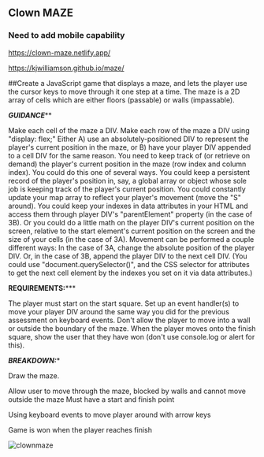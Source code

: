 ## Clown MAZE

### Need to add mobile capability

https://clown-maze.netlify.app/

https://kjwilliamson.github.io/maze/



##Create a JavaScript game that displays a maze, and lets the player use the cursor keys to move through it one step at a time. The maze is a 2D array of cells which are either floors (passable) or walls (impassable).

*****GUIDANCE*******

Make each cell of the maze a DIV.
Make each row of the maze a DIV using "display: flex;"
Either A) use an absolutely-positioned DIV to represent the player's current position in the maze, or B) have your player DIV appended to a cell DIV for the same reason.
You need to keep track of (or retrieve on demand) the player's current position in the maze (row index and column index). You could do this one of several ways. You could keep a persistent record of the player's position in, say, a global array or object whose sole job is keeping track of the player's current position. You could constantly update your map array to reflect your player's movement (move the "S" around). You could keep your indexes in data attributes in your HTML and access them through player DIV's "parentElement" property (in the case of 3B). Or you could do a little math on the player DIV's current position on the screen, relative to the start element's current position on the screen and the size of your cells (in the case of 3A).
Movement can be performed a couple different ways: In the case of 3A, change the absolute position of the player DIV. Or, in the case of 3B, append the player DIV to the next cell DIV. (You could use "document.querySelector()", and the CSS selector for attributes to get the next cell element by the indexes you set on it via data attributes.)

****REQUIREMENTS:*******

The player must start on the start square.
Set up an event handler(s) to move your player DIV around the same way you did for the previous assessment on keyboard events.
Don't allow the player to move into a wall or outside the boundary of the maze.
When the player moves onto the finish square, show the user that they have won (don't use console.log or alert for this).

*****BREAKDOWN:******

Draw the maze.

Allow user to move through the maze, blocked by walls and cannot move outside the maze  Must have a start and finish point

Using keyboard events to move player around with arrow keys

Game is won when the player reaches finish


![clownmaze](https://user-images.githubusercontent.com/24884380/161319595-186403e0-ae98-45b1-9068-b419ed329eb1.jpeg)




